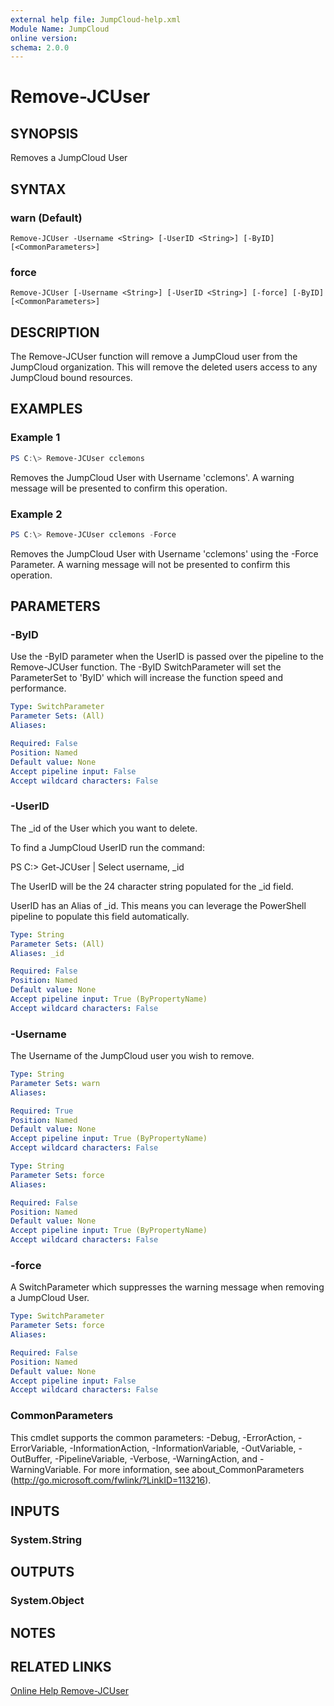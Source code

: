 ```yaml
---
external help file: JumpCloud-help.xml
Module Name: JumpCloud
online version:
schema: 2.0.0
---
```


# Remove-JCUser

## SYNOPSIS

Removes a JumpCloud User

## SYNTAX

### warn (Default)
```
Remove-JCUser -Username <String> [-UserID <String>] [-ByID] [<CommonParameters>]
```

### force
```
Remove-JCUser [-Username <String>] [-UserID <String>] [-force] [-ByID] [<CommonParameters>]
```

## DESCRIPTION

The Remove-JCUser function will remove a JumpCloud user from the JumpCloud organization. This will remove the deleted users access to any JumpCloud bound resources.

## EXAMPLES

### Example 1

```PowerShell
PS C:\> Remove-JCUser cclemons
```

Removes the JumpCloud User with Username 'cclemons'. A warning message will be presented to confirm this operation.

### Example 2

```PowerShell
PS C:\> Remove-JCUser cclemons -Force
```

Removes the JumpCloud User with Username 'cclemons' using the -Force Parameter. A warning message will not be presented to confirm this operation.

## PARAMETERS

### -ByID

Use the -ByID parameter when the UserID is passed over the pipeline to the Remove-JCUser function. The -ByID SwitchParameter will set the ParameterSet to 'ByID' which will increase the function speed and performance.

```yaml
Type: SwitchParameter
Parameter Sets: (All)
Aliases:

Required: False
Position: Named
Default value: None
Accept pipeline input: False
Accept wildcard characters: False
```

### -UserID

The _id of the User which you want to delete.

To find a JumpCloud UserID run the command:



PS C:\> Get-JCUser | Select username, _id

The UserID will be the 24 character string populated for the _id field.

UserID has an Alias of _id. This means you can leverage the PowerShell pipeline to populate this field automatically.

```yaml
Type: String
Parameter Sets: (All)
Aliases: _id

Required: False
Position: Named
Default value: None
Accept pipeline input: True (ByPropertyName)
Accept wildcard characters: False
```

### -Username

The Username of the JumpCloud user you wish to remove.

```yaml
Type: String
Parameter Sets: warn
Aliases:

Required: True
Position: Named
Default value: None
Accept pipeline input: True (ByPropertyName)
Accept wildcard characters: False
```

```yaml
Type: String
Parameter Sets: force
Aliases:

Required: False
Position: Named
Default value: None
Accept pipeline input: True (ByPropertyName)
Accept wildcard characters: False
```

### -force

A SwitchParameter which suppresses the warning message when removing a JumpCloud User.

```yaml
Type: SwitchParameter
Parameter Sets: force
Aliases:

Required: False
Position: Named
Default value: None
Accept pipeline input: False
Accept wildcard characters: False
```

### CommonParameters
This cmdlet supports the common parameters: -Debug, -ErrorAction, -ErrorVariable, -InformationAction, -InformationVariable, -OutVariable, -OutBuffer, -PipelineVariable, -Verbose, -WarningAction, and -WarningVariable. For more information, see about_CommonParameters (http://go.microsoft.com/fwlink/?LinkID=113216).

## INPUTS

### System.String

## OUTPUTS

### System.Object

## NOTES

## RELATED LINKS

[Online Help Remove-JCUser](https://github.com/TheJumpCloud/support/wiki/Remove-JCUser)